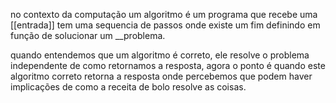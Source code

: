 no contexto da computação um algoritmo é um programa que recebe uma [[entrada]] tem uma sequencia de passos onde existe um fim definindo em função de solucionar um __problema.

quando entendemos que um algoritmo é correto, ele resolve o problema independente de como retornamos a resposta, agora o ponto é quando este algoritmo correto retorna a resposta onde percebemos que podem haver implicações de como a receita de bolo resolve as coisas.


